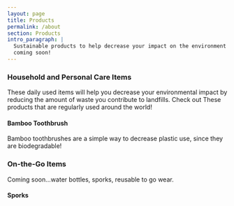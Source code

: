 ```yaml
---
layout: page
title: Products
permalink: /about
section: Products
intro_paragraph: |
  Sustainable products to help decrease your impact on the environment are
  coming soon!
---
```


### Household and Personal Care Items

These daily used items will help you decrease your environmental impact by
reducing the amount of waste you contribute to landfills. Check out These
products that are regularly used around the world!

#### Bamboo Toothbrush

Bamboo toothbrushes are a simple way to decrease plastic use, since they are
biodegradable!

### On-the-Go Items

Coming soon...water bottles, sporks, reusable to go wear.

#### Sporks
